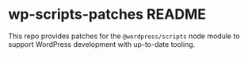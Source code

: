 # wp-scripts-patches README

This repo provides patches for the `@wordpress/scripts` node module to support WordPress development with up-to-date tooling.
